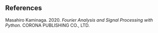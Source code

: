 ## References
Masahiro Kaminaga. 2020. *Fourier Analysis and Signal Processing with Python*. CORONA PUBLISHING CO., LTD.
